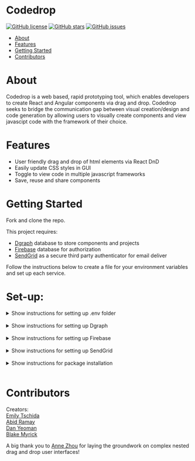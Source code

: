 # Codedrop

<a href="https://github.com/oslabs-beta/codedrop//blob/main/LICENSE"><img alt="GitHub license" src="https://img.shields.io/github/license/oslabs-beta/codedrop"></a>
<a href="https://github.com/oslabs-beta/codedrop/stargazers"><img alt="GitHub stars" src="https://img.shields.io/github/stars/oslabs-beta/codedrop"></a>
<a href="https://github.com/oslabs-beta/codedropLess/issues"><img alt="GitHub issues" src="https://img.shields.io/github/issues/oslabs-beta/codedrop"></a>


- [About](https://github.com/oslabs-beta/codedrop/#About)
- [Features](https://github.com/oslabs-beta/codedrop/#Features)
- [Getting Started](https://github.com/oslabs-beta/codedrop/#Getting-Started])
- [Contributors](https://github.com/oslabs-beta/codedrop/#Contributors)

# About

Codedrop is a web based, rapid prototyping tool, which enables developers to create React and Angular components via drag and drop. Codedrop seeks to bridge the communication gap between visual creation/design and code generation by allowing users to visually create components and view javascipt code with the framework of their choice.

# Features

 - User friendly drag and drop of html elements via React DnD
 - Easily update CSS styles in GUI
 - Toggle to view code in multiple javascript frameworks
 - Save, reuse and share components

# Getting Started

Fork and clone the repo.

This project requires:

- [Dgraph](https://dgraph.io/) database to store components and projects
- [Firebase](https://firebase.google.com/) database for authorization 
- [SendGrid](https://sendgrid.com/) as a secure third party authenticator for email deliver

Follow the instructions below to create a file for your environment variables and set up each service. 

# Set-up:

<details><summary>Show instructions for setting up .env folder</summary><br>

- Create a .env file in the root directory and copy the .env example listed below, into the file.
- Follow the instuctions for setting up services. Replace .env EXAMPLE with your environment variables.

---

```
NEXT_PUBLIC_GQL_URI=EXAMPLE
NEXT_PUBLIC_DGRAPGH_API_KEY=EXAMPLE

FIREBASE_API_KEY=EXAMPLE
FIREBASE_AUTH_DOMAIN=EXAMPLE
FIREBASE_PROJECT_ID=EXAMPLE
FIREBASE_STORAGE_BUCKET=EXAMPLE
FIREBASE_MESSAGING_SENDER_ID=EXAMPLE
FIREBASE_APP_ID=EXAMPLE

SENDGRID_SERVER=EXAMPLE
SENDGRID_PORT_UNENCRYPTED=EXAMPLE
SENDGRID_PORT_TLS=EXAMPLE
SENDGRID_PORT_SSL=EXAMPLE
SENDGRID_USERNAME=EXAMPLE
SENDGRID_PASSWORD=EXAMPLE
SENDGRID_FROM=EXAMPLE

NEXTAUTH_URL=http://localhost:3000

SKIP_PREFLIGHT_CHECK = true
```

</details><br>

<details><summary>Show instructions for setting up Dgraph</summary><br>

[Dgraph](https://dgraph.io/) is a GraphQL cloud platform. It is a simple way to implement a GraphQL backend for applications, build apps, unite data and scale operations.

To get started, head over to [Dgraph](https://dgraph.io/) and either log in or create an account.

- Click on 'Interactive Tutorial' or 'Launch new backend' to create a new backend.
- After your backend is created, copy the 'GraphQl Endpoint' and paste it in your .env.

```
NEXT_PUBLIC_GQL_URI=YOUR_GRAPHQL_ENDPOINT
```

- Next, click on 'Schema' to access the schema. Copy and paste the schema below, into the 'GraphQL Schema':

```
type User  {
    username: String! @search(by:[exact]) @id
    projects: [Project] @hasInverse(field:user) 
}

type Project  {
    id: String! @id
    projectName: String 
    user: [User] 
    layout: String!
    created: String
    modified: String
    components: [Component] @hasInverse(field: "projects")
}

type Component @withSubscription {
    id: String! @id
    containerStyle: String
    type: String!
    src: String
    style: String
    value: String
    labelStyle: String
    projects: [Project] @hasInverse(field: "components")
}
```

- Click 'deploy'. Your database and schema are now deployed!
- Access to the graph can be restricted by adding an API key. This is optional. To add an API key go to 'Settings>API Keys'. Click 'Create New'. An API key should be generated and immediately copied and added to the .env. If using an API key, return to 'Schema' click on 'Access' and toggle to disallow anonymous access.

```
NEXT_PUBLIC_DGRAPGH_API_KEY=YOUR_API_KEY
```

- This concludes set up of Dgraph.

</details><br>

<details><summary>Show instructions for setting up Firebase</summary><br>

[Firebase](https://firebase.google.com/) is a suite of solutions provided by google. In this case, it is used as a database provider for [NextAuth](https://next-auth.js.org/), and it stores users and sessions. Documentation for configuring NextAuth.js and Firebase can be found [here](https://next-auth.js.org/adapters/firebase) and [here](https://support.google.com/firebase/answer/7015592#zippy=%2Cin-this-article). 

To get started go to [Firebase](https://firebase.google.com/). 

- Create a new account if needed, then click on 'Get Started', then on 'Add project'.
- Name your app, leave everything as default, click 'Continue', then click 'Create Project'.
- Next, create an app in your project by clicking on the web icon '</>'.
- Add a nickname and click 'Register app'.
- Copy the information from the firebaseConfig object, to your .env file

```
FIREBASE_API_KEY=YOUR_apiKey
FIREBASE_AUTH_DOMAIN=YOUR_authDomain
FIREBASE_PROJECT_ID=YOUR_projectId
FIREBASE_STORAGE_BUCKET=YOUR_storageBucket
FIREBASE_MESSAGING_SENDER_ID=YOUR_messagingSenderId
FIREBASE_APP_ID=YOUR_appId
```    

- Click 'Continue to console'. 
- From the console, select 'Firestore Database' from the left-hand menu,and click on 'Create database'.
- Select a mode and a location, then click 'enable'.

This concludes set-up of firebase.

</details><br>

<details><summary>Show instructions for setting up SendGrid</summary><br>

[SendGrid](https://sendgrid.com/) is an email service provider offering scalabiliy and flexibly delivery. It will be used as the email provider with NextAuth.

To get started, head over to [SendGrid](https://sendgrid.com/) and create and account by clicking on 'Start for free'. Here is a helpful [video](https://youtu.be/61sMBUOUVww) on setting up NextAuth with SendGrid - only the portion of the video on SendGrid is directly applicable to this repo.

- Create an account
- Create a sender identity
- Integrate using SMTP Relay by clicking on Email API>Integration Guide>SMTP Relay and then click on create an API KEY. 
- Copy the environment variables into the .env file.

```
SENDGRID_SERVER=YOUR_SERVER
SENDGRID_PORT_UNENCRYPTED=YOUR_PORT
SENDGRID_PORT_TLS=YOUR_PORT_FOR_TLS_CONNECTIONS
SENDGRID_PORT_SSL=YOUR_PORT_FOR_SSL_CONNECTIONS
SENDGRID_USERNAME=YOUR_USERNAME
SENDGRID_PASSWORD=YOUR_PASSWORD
```

- In the .env, add your email, which can be found in Settings>Sender Authentication

```
SENDGRID_FROM=YOUR_EMAIL
```

- Verify the SMTP integration 
- This concludes set up of SendGrid   

</details><br>

<details><summary>Show instructions for package installation</summary><br>

This project was created using node.js version 16.4.2 and npm version 7.19.1. To install the packages included in this repo:

```
npm install
```

</details><br>

# Contributors

Creators:<br>
[Emily Tschida](https://github.com/theTschida)<br>
[Abid Ramay](https://github.com/aramay)<br>
[Dan Yeoman](https://github.com/dyeoman2)<br>
[Blake Myrick](https://github.com/bamche)<br>

A big thank you to [Anne Zhou]() for laying the groundwork on complex nested drag and drop user interfaces!
